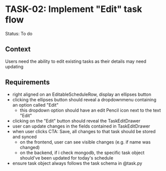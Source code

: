 # TASK-02: Implement "Edit" task flow
Status: To do

## Context
Users need the ability to edit existing tasks as their details may need updating  

## Requirements
- right aligned on an EditableScheduleRow, display an ellipses button
- clicking the ellipses button should reveal a dropdownmenu containing an option called "Edit"
    - this dropdown option should have an edit Pencil icon next to the text "Edit"
- clicking on the "Edit" button should reveal the TaskEditDrawer
- user can update changes in the fields contained in TaskEditDrawer
- when user clicks CTA: Save, all changes to that task should be stored and synced 
    - on the frontend, user can see visible changes (e.g. if name was changed)
    - on the backend, if i check mongodb, the specific task object should've been updated for today's schedule
- ensure task object always follows the task schema in @task.py